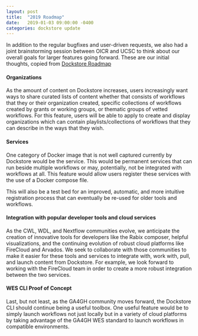 ```yaml
---
layout: post
title:  "2019 Roadmap"
date:   2019-01-03 09:00:00 -0400
categories: dockstore update
---
```


In addition to the regular bugfixes and user-driven requests, we also had a joint brainstorming session between OICR and UCSC to think about our overall goals for larger features going forward. 
These are our initial thoughts, copied from [Dockstore Roadmap](https://github.com/ga4gh/dockstore/wiki/Dockstore-Roadmap)

#### Organizations
As the amount of content on Dockstore increases, users increasingly want ways to share curated lists of content whether that consists of workflows that they or their organization created, specific collections of workflows created by grants or working groups, or thematic groups of vetted workflows. For this feature, users will be able to apply to create and display organizations which can contain playlists/collections of workflows that they can describe in the ways that they wish.    

#### Services 
One category of Docker image that is not well captured currently by Dockstore would be the service. This would be permanent services that can run beside multiple workflows or may, potentially, not be integrated with workflows at all. This feature would allow users register these services with the use of a Docker compose file. 

This will also be a test bed for an improved, automatic, and more intuitive registration process that can eventually be re-used for older tools and workflows.

#### Integration with popular developer tools and cloud services
As the CWL, WDL, and Nextflow communities evolve, we anticipate the creation of innovative tools for developers like the Rabix composer, helpful visualizations, and the continuing evolution of robust cloud platforms like FireCloud and Arvados. We seek to collaborate with those communities to make it easier for these tools and services to integrate with, work with, pull, and launch content from Dockstore. For example, we look forward to working with the FireCloud team in order to create a more robust integration between the two services.

#### WES CLI Proof of Concept
Last, but not least, as the GA4GH community moves forward, the Dockstore CLI should continue being a useful toolbox. One useful feature would be to simply launch workflows not just locally but in a variety of cloud platforms by taking advantage of the GA4GH WES standard to launch workflows in compatible environments. 

